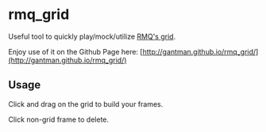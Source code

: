 rmq_grid
========

Useful tool to quickly play/mock/utilize [RMQ's grid](http://rubymotionquery.com/?s=grid&post_type=document).

Enjoy use of it on the Github Page here: [http://gantman.github.io/rmq_grid/](http://gantman.github.io/rmq_grid/)

## Usage

Click and drag on the grid to build your frames.

Click non-grid frame to delete.
